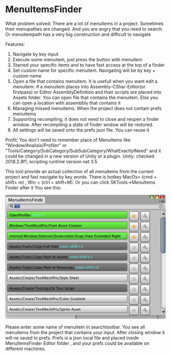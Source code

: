 # MenuItemsFinder

What problem solved:
There are a lot of menuitems in a project. Sometimes their menupathes are changed. And you are angry that you need to search. Or menuitempath has a very big construction and difficult to navigate

Features:
1) Navigate by key input
2) Execute some menuitem, just press the button with menuitem
3) Starred your specific items and to have fast access at the top of a finder
4) Set custom name for specific menuitem. Navigating will be by key + custom name
5) Open a file that contains menuitem. It is usefull when you want edit a menuitem. if a menuitem places into Assembly-CShar-Editor(or firstpass) or Editor AssemblyDefinition and their scripts are placed into Assets folder. You can open file that contains the menuitem. Else you can open a location with assembbly that contains it
6) Managing missed menuitems. When the project does not contain prefs menuitems
7) Supporting recompiling, it does not need to close and reopen a finder window. After recompiling a state of finder wndow will be restored.
7) All settings will be saved onto the prefs json file. You can reuse it 

Profit: You don't need to remember place of MenuItems like "Window/Analisis/Profiler" or "Tools/Category/SubCategory/SubSubCategory/WhatExactlyINeed" and it could be changed in a new version of Unity or a plugin.
Unity: checked 2018.2.8f1, scripting runtime version net 3.5

This tool provide an actual collection of all menuitems from the current project and fast navigate by key words. There is hotkey MacOs= (cmd + shift+ m) , Win = (ctrl + shift+M). Or you can click SKTools->MenuItems Finder after it
You see this:
<div align="center">
    <img src="https://github.com/FoxsterDev/SKTools.MenuItemsFinder/blob/master/Editor%20Resources/view2.png"/>
</div>

Please enter some name of menuitem in searchtoolbar. You see all menuitems from the project that contains your input. After closing window it will ne saved to prefs. Prefs is a json local file and placed inside MenuItemsFinder Editor folder , and your prefs could be available on different machines. 


